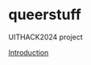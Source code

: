 # queerstuff
UITHACK2024 project

[Introduction](https://roopa-pai.github.io/queerstuff/index.md)


